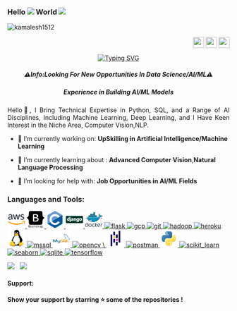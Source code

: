 ### Hello  <img src="https://media.giphy.com/media/hvRJCLFzcasrR4ia7z/giphy.gif" width="25"> World <img src="https://github.com/TheDudeThatCode/TheDudeThatCode/blob/master/Assets/Earth.gif" width="24"> 
<p align="left"> <img src="https://komarev.com/ghpvc/?username=kamalesh1512&label=Profile%20views&color=0e75b6&style=flat" alt="kamalesh1512" /> </p>
<p align="right">
<a href="mailto:kmgowda1512@gmail.com" target="blank">
  <img align="center" src="https://help.sumologic.com/img/integrations/saas-cloud/gmail-icon.png" width=25px height=25px/></a>
<a href="https://www.linkedin.com/in/kamalesh-mahadevappa-0a74b717a/" target="blank">
  <img align="center" src="https://cdn-icons-png.flaticon.com/512/174/174857.png" width=25px height=25px/></a>
<a href="https://www.kaggle.com/kamalesh1997" target="blank">
  <img align="center" src="https://static-00.iconduck.com/assets.00/kaggle-icon-2048x2048-fxhlmjy3.png" width=25px height=25px/></a>
</p>


<p align="center">
<a href="https://git.io/typing-svg">
<img src="https://readme-typing-svg.demolab.com?font=Fira+Code&size=15&pause=1000&color=2FF716&center=true&vCenter=true&multiline=true&random=false&width=435&lines=Hi!!!+Welcome+To+My+GitHub+Profile;I'm+Kamalesh+%2C+Data+Scientist" alt="Typing SVG" /></a>
</p>




<h5 align="center">⚠️Info:Looking For New Opportunities In Data Science/AI/ML⚠️</h5>
<h5 align="center">Experience in Building AI/ML Models </h5>

<p align="justify">Hello👋, I Bring Technical Expertise in Python, SQL, and a Range of AI Disciplines, Including Machine Learning, Deep Learning, and I Have Keen Interest in the Niche Area, Computer Vision,NLP.</p>

- 🔭 I’m currently working on: **UpSkilling in Artificial Intelligence/Machine Learning**

- 🌱 I’m currently learning about : **Advanced Computer Vision**,**Natural Language Processing**

- 🤝 I’m looking for help with: **Job Opportunities in AI/ML Fields**

<div class="container">
  <div class="row">
<!--     <div class="col">
       <img align="left" alt="GIF" src="https://miro.medium.com/v2/resize:fit:1000/1*Bo6lga5VP5e4o_G6uJ-U-Q.gif" width="250" height="250" /> 
       <img align="left" alt="GIF" src="https://miro.medium.com/v2/resize:fit:3054/1*iZkt37UpqKojcP2ZQTuEOA.gif" width="250" height="250" />
    </div> -->
  <div class="col">
      <h3 align="left">Languages and Tools:</h3>
        <p align="left"> 
          <a href="https://aws.amazon.com" target="_blank" rel="noreferrer"> 
            <img src="https://raw.githubusercontent.com/devicons/devicon/master/icons/amazonwebservices/amazonwebservices-original-wordmark.svg" alt="aws" width="40" height="40"/> </a> 
          <a href="https://getbootstrap.com" target="_blank" rel="noreferrer"> 
            <img src="https://raw.githubusercontent.com/devicons/devicon/master/icons/bootstrap/bootstrap-plain-wordmark.svg" alt="bootstrap" width="40" height="40"/> </a> 
          <a href="https://www.cprogramming.com/" target="_blank" rel="noreferrer"> 
            <img src="https://raw.githubusercontent.com/devicons/devicon/master/icons/c/c-original.svg" alt="c" width="40" height="40"/> </a> 
          <a href="https://www.djangoproject.com/" target="_blank" rel="noreferrer">
            <img src="https://raw.githubusercontent.com/devicons/devicon/master/icons/django/django-original.svg" alt="django" width="40" height="40"/> </a> 
          <a href="https://www.docker.com/" target="_blank" rel="noreferrer"> 
            <img src="https://raw.githubusercontent.com/devicons/devicon/master/icons/docker/docker-original-wordmark.svg" alt="docker" width="40" height="40"/> </a> 
          <a href="https://flask.palletsprojects.com/" target="_blank" rel="noreferrer"> 
            <img src="https://www.vectorlogo.zone/logos/pocoo_flask/pocoo_flask-icon.svg" alt="flask" width="40" height="40"/> </a> 
          <a href="https://cloud.google.com" target="_blank" rel="noreferrer"> 
            <img src="https://www.vectorlogo.zone/logos/google_cloud/google_cloud-icon.svg" alt="gcp" width="40" height="40"/> </a> 
          <a href="https://git-scm.com/" target="_blank" rel="noreferrer"> 
              <img src="https://www.vectorlogo.zone/logos/git-scm/git-scm-icon.svg" alt="git" width="40" height="40"/> </a>  
          <a href="https://hadoop.apache.org/" target="_blank" rel="noreferrer"> 
            <img src="https://www.vectorlogo.zone/logos/apache_hadoop/apache_hadoop-icon.svg" alt="hadoop" width="40" height="40"/> </a> 
          <a href="https://heroku.com" target="_blank" rel="noreferrer"> 
            <img src="https://www.vectorlogo.zone/logos/heroku/heroku-icon.svg" alt="heroku" width="40" height="40"/> </a> 
          <a href="https://www.linux.org/" target="_blank" rel="noreferrer"> 
            <img src="https://raw.githubusercontent.com/devicons/devicon/master/icons/linux/linux-original.svg" alt="linux" width="40" height="40"/> </a> 
          <a href="https://www.microsoft.com/en-us/sql-server" target="_blank" rel="noreferrer"> 
            <img src="https://www.svgrepo.com/show/303229/microsoft-sql-server-logo.svg" alt="mssql" width="40" height="40"/> </a> 
          <a href="https://www.mysql.com/" target="_blank" rel="noreferrer"> 
            <img src="https://raw.githubusercontent.com/devicons/devicon/master/icons/mysql/mysql-original-wordmark.svg" alt="mysql" width="40" height="40"/> </a> 
          <a href="https://opencv.org/" target="_blank" rel="noreferrer"> 
            <img src="https://www.vectorlogo.zone/logos/opencv/opencv-icon.svg" alt="opencv" width="40" height="40"/> </a> 
          <a href="https://pandas.pydata.org/" target="_blank" rel="noreferrer"> \
            <img src="https://raw.githubusercontent.com/devicons/devicon/2ae2a900d2f041da66e950e4d48052658d850630/icons/pandas/pandas-original.svg" alt="pandas" width="40" height="40"/> </a> 
          <a href="https://postman.com" target="_blank" rel="noreferrer"> 
            <img src="https://www.vectorlogo.zone/logos/getpostman/getpostman-icon.svg" alt="postman" width="40" height="40"/> </a> 
          <a href="https://www.python.org" target="_blank" rel="noreferrer"> 
            <img src="https://raw.githubusercontent.com/devicons/devicon/master/icons/python/python-original.svg" alt="python" width="40" height="40"/> </a> 
          <a href="https://scikit-learn.org/" target="_blank" rel="noreferrer"> 
            <img src="https://upload.wikimedia.org/wikipedia/commons/0/05/Scikit_learn_logo_small.svg" alt="scikit_learn" width="40" height="40"/> </a> 
          <a href="https://seaborn.pydata.org/" target="_blank" rel="noreferrer"> 
            <img src="https://seaborn.pydata.org/_images/logo-mark-lightbg.svg" alt="seaborn" width="40" height="40"/> </a> 
          <a href="https://www.sqlite.org/" target="_blank" rel="noreferrer"> 
            <img src="https://www.vectorlogo.zone/logos/sqlite/sqlite-icon.svg" alt="sqlite" width="40" height="40"/> </a> 
          <a href="https://www.tensorflow.org" target="_blank" rel="noreferrer"> 
            <img src="https://www.vectorlogo.zone/logos/tensorflow/tensorflow-icon.svg" alt="tensorflow" width="40" height="40"/> </a> 
          </p>
    </div>
  </div>
  <div class="row">
    <div class="col">
      <a href = "https://github.com/Kamalesh1512">
      <img src="https://github-readme-stats.vercel.app/api?username=Kamalesh1512&show_icons=true&title_color=ffc857&icon_color=8ac926&text_color=daf7dc&bg_color=151515&count_private=false&include_all_commits=false"></a>
      &nbsp;
      <a href = "https://github.com/Kamalesh1512">
      <img src="https://github-readme-stats.vercel.app/api/top-langs/?username=Kamalesh1512&&langs_count=8&layout=compact&title_color=ffc857&icon_color=8ac926&text_color=daf7dc&bg_color=151515"></a>
    </div>
    <div class ="col">
      <h4 align="left">Support:</h4>
      <h4 align="left">Show your support by starring ⭐ some of the repositories  ! </h4>
    </div>
  </div>
</div>
